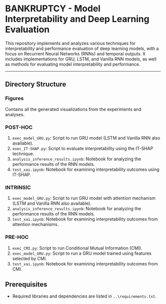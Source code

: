 # BANKRUPTCY - Model Interpretability and Deep Learning Evaluation

This repository implements and analyzes various techniques for interpretability and performance evaluation of deep learning models, with a focus on Recurrent Neural Networks (RNNs) and temporal outputs. It includes implementations for GRU, LSTM, and Vanilla RNN models, as well as methods for evaluating model interpretability and performance.

---

## Directory Structure

### **Figures**
Contains all the generated visualizations from the experiments and analyses.

### **POST-HOC**
1. `exec_model_GRU.py`: Script to run GRU model (LSTM and Vanilla RNN also available).
2. `exec_IT-SHAP.py`: Script to evaluate interpretability using the IT-SHAP technique.
3. `analysis_inference_results.ipynb`: Notebook for analyzing the performance results of the RNN models.
4. `test_xai.ipynb`: Notebook for examining interpretability outcomes using IT-SHAP.

### **INTRINSIC**
1. `exec_model_GRU.py`: Script to run GRU model with attention mechanism (LSTM and Vanilla RNN also available).
2. `analysis_inference_results.ipynb`: Notebook for analyzing the performance results of the RNN models.
3. `test_xai.ipynb`: Notebook for examining interpretability outcomes from attention mechanisms.

### **PRE-HOC**
1. `exec_CMI.py`: Script to run Conditional Mutual Information (CMI).
2. `exec_model_GRU.py`: Script to run a GRU model trained using features selected by CMI.
3. `test_xai.ipynb`: Notebook for examining interpretability outcomes from CMI.

## **Prerequisites**
- Required libraries and dependencies are listed in `..\requirements.txt`.
